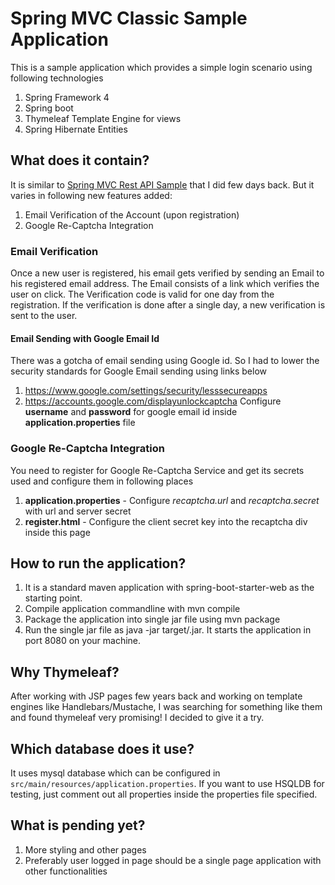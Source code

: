 # Spring MVC Classic Sample Application
This is a sample application which provides a simple login scenario using following technologies
1. Spring Framework 4
2. Spring boot 
3. Thymeleaf Template Engine for views
4. Spring Hibernate Entities

## What does it contain?
It is similar to [Spring MVC Rest API Sample](https://github.com/vworld4u/springmvcsample/blob/master/README.md) that I did few days back. But it varies in following new features added:
1. Email Verification of the Account (upon registration)
2. Google Re-Captcha Integration

### Email Verification
Once a new user is registered, his email gets verified by sending an Email to his registered email address. The Email consists of a link which verifies the user on click. The Verification code is valid for one day from the registration. If the verification is done after a single day, a new verification is sent to the user.

#### Email Sending with Google Email Id
There was a gotcha of email sending using Google id. So I had to lower the security standards for Google Email sending using links below
1. https://www.google.com/settings/security/lesssecureapps
2. https://accounts.google.com/displayunlockcaptcha
Configure **username** and **password** for google email id inside **application.properties** file

### Google Re-Captcha Integration
You need to register for Google Re-Captcha Service and get its secrets used and configure them in following places
1. **application.properties** - Configure *recaptcha.url*  and  *recaptcha.secret* with url and server secret
2. **register.html** - Configure the client secret key into the recaptcha div inside this page

## How to run the application?
1. It is a standard maven application with spring-boot-starter-web as the starting point.
2. Compile application commandline with mvn compile
3. Package the application into single jar file using mvn package
4. Run the single jar file as java -jar target/<jar-file-name>.jar. It starts the application in port 8080 on your machine.

## Why Thymeleaf?
After working with JSP pages few years back and working on template engines like Handlebars/Mustache, I was searching for something like them and found thymeleaf very promising! I decided to give it a try.

## Which database does it use?
It uses mysql database which can be configured in `src/main/resources/application.properties`. If you want to use HSQLDB for testing, just comment out all properties inside the properties file specified.

 
## What is pending yet?
1. More styling and other pages 
2. Preferably user logged in page should be a single page application with other functionalities